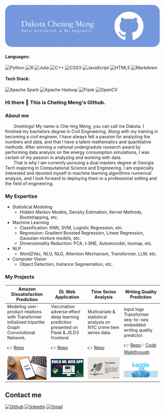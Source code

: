 
![banner](git_header.png)

#### Languages:
![Python](https://img.shields.io/badge/python-3670A0?style=for-the-badge&logo=python&logoColor=ffdd54)
![R](https://img.shields.io/badge/r-%23276DC3.svg?style=for-the-badge&logo=r&logoColor=white)
![Julia](https://img.shields.io/badge/-Julia-9558B2?style=for-the-badge&logo=julia&logoColor=white)
![C++](https://img.shields.io/badge/c++-%2300599C.svg?style=for-the-badge&logo=c%2B%2B&logoColor=white)
![CSS3](https://img.shields.io/badge/css3-%231572B6.svg?style=for-the-badge&logo=css3&logoColor=white)
![JavaScript](https://img.shields.io/badge/javascript-%23323330.svg?style=for-the-badge&logo=javascript&logoColor=%23F7DF1E)
![HTML5](https://img.shields.io/badge/html5-%23E34F26.svg?style=for-the-badge&logo=html5&logoColor=white)
![Markdown](https://img.shields.io/badge/markdown-%23000000.svg?style=for-the-badge&logo=markdown&logoColor=white)
#### Tech Stack:
![Apache Spark](https://img.shields.io/badge/Apache%20Spark-FDEE21?style=flat-square&logo=apachespark&logoColor=black)
![Apache Hadoop](https://img.shields.io/badge/Apache%20Hadoop-66CCFF?style=for-the-badge&logo=apachehadoop&logoColor=black)
![Flask](https://img.shields.io/badge/flask-%23000.svg?style=for-the-badge&logo=flask&logoColor=white)
![OpenCV](https://img.shields.io/badge/opencv-%23white.svg?style=for-the-badge&logo=opencv&logoColor=white)

<!--
<div style="text-align: center">
  <img src="https://github-readme-stats.vercel.app/api?username=PsyDak-Meng&count_private=true&show_icons=true&theme=prussian" width="400">
<br />
  <img src="https://github-readme-stats.vercel.app/api/top-langs/?username=PsyDak-Meng&hide=php&title_color=ffffff&text_color=c9cacc&icon_color=4AB197&bg_color=1A2B34" />
</div>
-->

### Hi there 👋 This is Cheting Meng's GIthub.

### About me
&nbsp;&nbsp;&nbsp;&nbsp;&nbsp;&nbsp;
Greetings! My name is Che-ting Meng, you can call me Dakota. I finished my bachelors degree in Civil Engineering. Along with my training in becoming a civil engineer, I have always felt a passion for analyzing the numbers and data, and that I have a talent mathematics and quantitative methods. After winning a national undergradute research award by performing data analysis on the energy consumption simulations, I was certain of my passion in analyzing and working with data.
<br>&nbsp;&nbsp;&nbsp;&nbsp;&nbsp;&nbsp;
That is why I am currently pursuing a dual masters degree at Georgia Tech majoring in Computaitonal Science and Engineering. I am especially interested and devoted myself in machine learning algorithms numerical analysis, and I look forward to deploying them in a professional setting and the field of engineering.
### My Expertise
- Statistical Modeling
  -  Hidden Markov Models, Density Estimation, Kernel Methods, Bootstrapping, etc.
- Machine Learning
  - Classification: KNN, SVM, Logistic Regression, etc.
  - Regression: Gradient Boosted Regression, Linear Regression, Gaussian mixture models, etc.
  - Dimensionality Reduction: PCA, t-SNE, Autoencoder, Isomap, etc.
- NLP
  -  Word2Vec, NLU, NLG, Attention Mechanism, Transformer, LLM, etc.
- Computer Vision
  -  Object Detection, Instance Segmentation, etc.

### My Projects
Amazon Dissatisfaction Prediction | DL Web Application | Time Series Analysis | Writing Quality Prediction
-------------- | ----------------- | -------------------- | ---------------------
Modeling user-product relations with Transformer initialized tripartite Graph Convolutional Network. | Vaccination adverse effect deep learning prediction presented on Flask & JS.D3 frontend. | Multivariate & statistical analysis on NYC crime tiem series data. | Input logs Transformer seq-to-seq embedded writing quality predictor.
👉 [Repo](https://github.com/PsyDak-Meng/Amazon-Dissatisfaction-Prediction) | 👉 [Repo](https://github.com/PsyDak-Meng/VAE_Insight) | 👉 [Repo](https://www.creative-tim.com/product/soft-ui-react-native) | 👉 [Repo](https://github.com/PsyDak-Meng/Writing_P2Q)✅ [Code Walkthrough](https://demos.creative-tim.com/material-kit/index.html) | ✅ [Code Walkthrough](https://demos.creative-tim.com/soft-ui-dashboard/pages/dashboard.html) | ✅ [Code Walkthrough](https://demos.creative-tim.com/soft-ui-react-native/) | ✅ [Code Walkthrough](https://www.creative-tim.com/learning-lab/tailwind-starter-kit/presentation)
![Material Kit 2](Amazon.jpg) | ![Soft UI Dashboard](DLwebapp.jpg) | ![Soft UI React Native](ts.jpg)| ![Tailwind Starter Kit](kaggle.png)

<!--
✅ [Code Walkthrough](https://demos.creative-tim.com/material-kit/index.html) | ✅ [Code Walkthrough](https://demos.creative-tim.com/soft-ui-dashboard/pages/dashboard.html) | ✅ [Code Walkthrough](https://demos.creative-tim.com/soft-ui-react-native/) | ✅ [Code Walkthrough](https://www.creative-tim.com/learning-lab/tailwind-starter-kit/presentation)
![Material Kit 2](Amazon.jpg) | ![Soft UI Dashboard](DLwebapp.jpg) | ![Soft UI React Native](ts.jpg)| ![Tailwind Starter Kit](kaggle.png)
-->

## Contact me

[<img alt="Github" src="https://img.shields.io/badge/GitHub-%2312100E.svg?&style=for-the-badge&logo=Github&logoColor=white" />]([https://github.com/creativetimofficial](https://github.com/PsyDak-Meng))  [<img alt="linkedin" src="https://img.shields.io/badge/linkedin-%230077B5.svg?&style=for-the-badge&logo=linkedin&logoColor=white" />](https://www.linkedin.com/in/creative-tim-1b54778b) [<img alt="Gmail" src="https://img.shields.io/badge/Gmail-D14836?style=for-the-badge&logo=gmail&logoColor=white" />](dakotameng@gmail.com)

<!--
**PsyDak-Meng/PsyDak-Meng** is a ✨ _special_ ✨ repository because its `README.md` (this file) appears on your GitHub profile.

Here are some ideas to get you started:

- 🔭 I’m currently working on ...
- 🌱 I’m currently learning ...
- 👯 I’m looking to collaborate on ...
- 🤔 I’m looking for help with ...
- 💬 Ask me about ...
- 📫 How to reach me: ...
- 😄 Pronouns: ...
- ⚡ Fun fact: ...
-->
